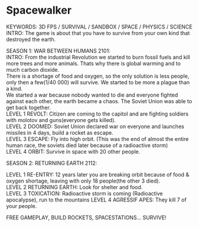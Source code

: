 # Spacewalker  
KEYWORDS: 3D FPS / SURVIVAL / SANDBOX / SPACE / PHYSICS / SCIENCE  
INTRO: The game is about that you have to survive from your own kind that destroyed the earth.  

SEASON 1: WAR BETWEEN HUMANS 2101:  
INTRO: From the industrial Revolution we started to burn fossil fuels and kill more trees and more animals. Thats why there is global warming and to much carbon dioxide.  
There is a shortage of food and oxygen, so the only solution is less people, only then a few(1/40 000) will survive. We started to be more a plague than a kind.  
We started a war because nobody wanted to die and everyone fighted against each other, the earth became a chaos. The Soviet Union was able to get back together.  
LEVEL 1 REVOLT: Citizen are coming to the capitol and are fighting soldiers with molotov and guns(everyone gets killed).  
LEVEL 2 DOOMED: Soviet Union declared war on everyone and launches missiles in 4 days, build a rocket as escape.  
LEVEL 3 ESCAPE: Fly into high orbit. (This was the end of almost the entire human race, the soviets died later because of a radioactive storm)  
LEVEL 4 ORBIT: Survive in space with 20 other people.

SEASON 2: RETURNING EARTH 2112:  

LEVEL 1 RE-ENTRY: 12 years later you are breaking orbit because of food & oxygen shortage, leaving with only 18 people(the other 3 died).  
LEVEL 2 RETURNING EARTH: Look for shelter and food.  
LEVEL 3 TOXICATION: Radioactive storm is coming (Radioactive apocalypse), run to the mountains
LEVEL 4 AGRESSIF APES: They kill 7 of your people.

FREE GAMEPLAY, BUILD ROCKETS, SPACESTATIONS... SURVIVE!
